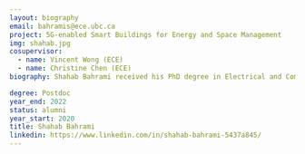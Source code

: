 ```yaml
---
layout: biography
email: bahramis@ece.ubc.ca
project: 5G-enabled Smart Buildings for Energy and Space Management
img: shahab.jpg
cosupervisor: 
  - name: Vincent Wong (ECE)
  - name: Christine Chen (ECE)
biography: Shahab Bahrami received his PhD degree in Electrical and Computer Engineering (ECE) from The University of British Columbia (UBC) in August 2017.  Shahab received various prestigious scholarships at UBC, including the distinguished and highly competitive UBC’s Four Year Fellowship (2013-2017) as well as the Graduate Support Initiative Award from the Faculty of Applied Science at UBC (2014-2017). Currently, Shahab is working as a postdoctoral fellow under the co-supervision of Professors Vincent Wong and Christine Chen. As a part of 5G-enabled Energy and Space Management project for Rogers Communications Inc., Shahab is designing data-driven algorithms for energy management in UBC campus buildings. Shahab’s research interests include energy management, 5G communication networks, power markets, demand side management, with applications to smart grid.

degree: Postdoc
year_end: 2022
status: alumni
year_start: 2020
title: Shahab Bahrami
linkedin: https://www.linkedin.com/in/shahab-bahrami-5437a845/
---
```

